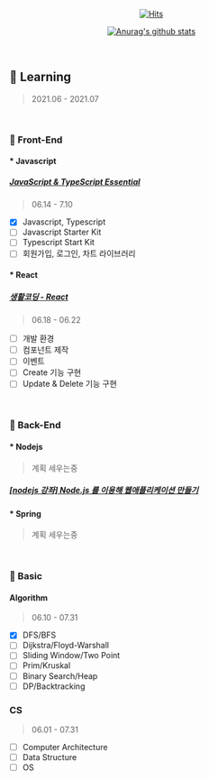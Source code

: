 <div align=center>
	
  [![Hits](https://hits.seeyoufarm.com/api/count/incr/badge.svg?url=https%3A%2F%2Fgithub.com%2Fzzsza)](https://hits.seeyoufarm.com) 
	
  [![Anurag's github stats](https://github-readme-stats.vercel.app/api?username=seongaeee)](https://github.com/anuraghazra/github-readme-stats)

</div>
  
<!--
**seongaeee/seongaeee** is a ✨ _special_ ✨ repository because its `README.md` (this file) appears on your GitHub profile.

Here are some ideas to get you started:

- 🔭 I’m currently working on ...
- 🌱 I’m currently learning ...
- 👯 I’m looking to collaborate on ...
- 🤔 I’m looking for help with ...
- 💬 Ask me about ...
- 📫 How to reach me: ...
- 😄 Pronouns: ...
- ⚡ Fun fact: ...
-->

<br>

## 🌱 Learning
> 2021.06 - 2021.07

<br>

### 📝 Front-End

#### * Javascript

##### [JavaScript & TypeScript Essential](https://fastcampus.co.kr/dev_academy_kmt1)
> 06.14 - 7.10
- [x] Javascript, Typescript
- [ ] Javascript Starter Kit
- [ ] Typescript Start Kit
- [ ] 회원가입, 로그인, 차트 라이브러리
  
#### * React

##### [생활코딩 - React](https://www.inflearn.com/course/react-%EC%83%9D%ED%99%9C%EC%BD%94%EB%94%A9/dashboard)
> 06.18 - 06.22
- [ ] 개발 환경
- [ ] 컴포넌트 제작
- [ ] 이벤트
- [ ] Create 기능 구현
- [ ] Update & Delete 기능 구현

<br>

### 📝 Back-End

#### * Nodejs 
> 계획 세우는중

##### [[nodejs 강좌] Node.js 를 이용해 웹애플리케이션 만들기](https://www.inflearn.com/course/nodejs-%EA%B0%95%EC%A2%8C-%EC%83%9D%ED%99%9C%EC%BD%94%EB%94%A9#curriculum)

#### * Spring
> 계획 세우는중

<br>

### 📝 Basic

#### Algorithm
> 06.10 - 07.31
- [x] DFS/BFS
- [ ] Dijkstra/Floyd-Warshall
- [ ] Sliding Window/Two Point
- [ ] Prim/Kruskal
- [ ] Binary Search/Heap
- [ ] DP/Backtracking

### CS
> 06.01 - 07.31
- [ ] Computer Architecture
- [ ] Data Structure
- [ ] OS
